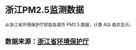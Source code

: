 # 浙江PM2.5监测数据

从浙江省环境保护厅抓取各城市 PM2.5 数据，计算 AQI 值并显示。

## 数据来源：[浙江省环境保护厅](http://app.zjepb.gov.cn:8080/wasdemo/search?channelid=121215)
